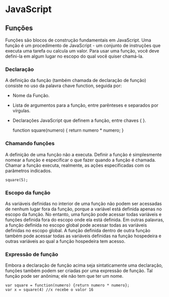 # JavaScript

## Funções
Funções são blocos de construção fundamentais em JavaScript. Uma função é um procedimento de JavaScript - um conjunto de instruções que executa uma tarefa ou calcula um valor. Para usar uma função, você deve defini-la em algum lugar no escopo do qual você quiser chamá-la.

### Declaração

A definição da função (também chamada de declaração de função) consiste no uso da palavra chave function, seguida por:

- Nome da Função.
- Lista de argumentos para a função, entre parênteses e separados por vírgulas.
- Declarações JavaScript que definem a função, entre chaves { }.

    function square(numero) { 
      return numero * numero; 
    }

### Chamando funções

A definição de uma função não a executa. Definir a função é simplesmente nomear a função e especificar o que fazer quando a função é chamada. Chamar a função executa, realmente, as ações especificadas com os parâmetros indicados. 

    square(5);

### Escopo da função

As variáveis definidas no interior de uma função não podem ser acessadas de nenhum lugar fora da função, porque a variável está definida apenas no escopo da função. No entanto, uma função pode acessar todas variáveis e funções definida fora do escopo onde ela está definida. Em outras palavras, a função definida no escopo global pode acessar todas as variáveis definidas no escopo global. A função definida dentro de outra função também pode acessar todas as variáveis definidas na função hospedeira e outras variáveis ao qual a função hospedeira tem acesso.


### Expressão de função

Embora a declaração de função acima seja sintaticamente uma declaração, funções também podem ser criadas por uma expressão de função. Tal função pode ser anônima; ele não tem que ter um nome.

    var square = function(numero) {return numero * numero}; 
    var x = square(4) //x recebe o valor 16